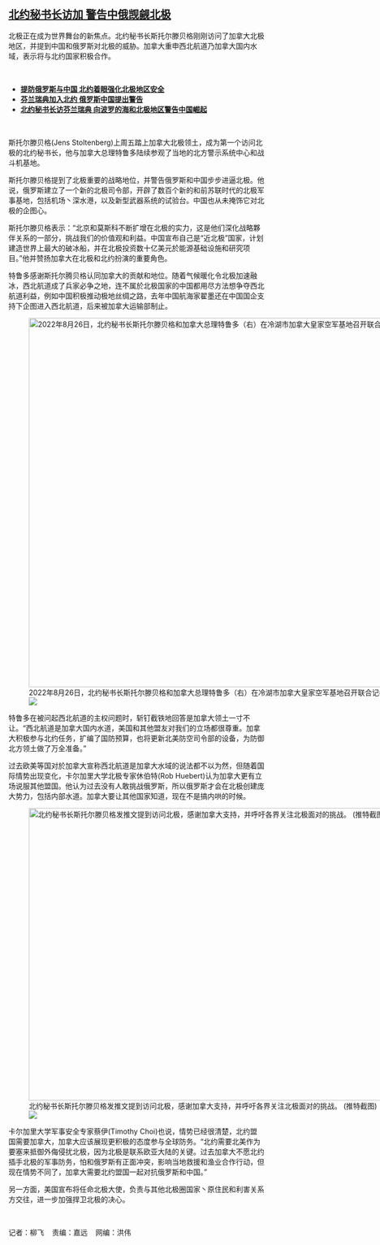 <!--1661800260000-->
[北约秘书长访加   警告中俄觊觎北极](https://www.rfa.org/mandarin/yataibaodao/junshiwaijiao/lf-08292022095217.html)
------

<p><span style="font-weight: 400;">北极正在成为世界舞台的新焦点。北约秘书长斯托尔滕贝格刚刚访问了加拿大北极地区，并提到中国和俄罗斯对北极的威胁。加拿大重申西北航道乃加拿大国内水域，表示将与北约国家积极合作。</span></p><p><br/></p><ul><li><span style="font-weight: 400;"><a href="https://www.rfa.org/mandarin/Xinwen/6-08272022163715.html"><strong>提防俄罗斯与中国 北约着眼强化北极地区安全 </strong></a><br/></span></li><li><strong><a href="https://www.rfa.org/mandarin/yataibaodao/junshiwaijiao/cl-05172022140912.html">芬兰瑞典加入北约 俄罗斯中国提出警告</a></strong></li><li><strong><a href="https://www.rfa.org/mandarin/yataibaodao/junshiwaijiao/cl-10262021135512.html">北约秘书长访芬兰瑞典 向波罗的海和北极地区警告中国崛起</a></strong></li></ul><p><br/></p><p><span style="font-weight: 400;">斯托尔滕贝格(Jens Stoltenberg)上周五踏上加拿大北极领土，成为第一个访问北极的北约秘书长，他与加拿大总理特鲁多陆续参观了当地的北方警示系统中心和战斗机基地。</span></p><p><span style="font-weight: 400;">斯托尔滕贝格提到了北极重要的战略地位，并警告俄罗斯和中国步步进逼北极。他说，俄罗斯建立了一个新的北极司令部，开辟了数百个新的和前苏联时代的北极军事基地，包括机场丶深水港，以及新型武器系统的试验台。中国也从未掩饰它对北极的企图心。</span></p><p><span style="font-weight: 400;">斯托尔滕贝格表示：“北京和莫斯科不断扩增在北极的实力，这是他们深化战略夥伴关系的一部分，挑战我们的价值观和利益。中国宣布自己是“近北极”国家，计划建造世界上最大的破冰船，并在北极投资数十亿美元於能源基础设施和研究项目。”他并赞扬加拿大在北极和北约扮演的重要角色。</span></p><p><span style="font-weight: 400;">特鲁多感谢斯托尔腾贝格认同加拿大的贡献和地位。随着气候暖化令北极加速融冰，西北航道成了兵家必争之地，连不属於北极国家的中国都用尽方法想争夺西北航道利益，例如中国积极推动极地丝绸之路，去年中国航海家翟墨还在中国国企支持下企图进入西北航道，后来被加拿大运输部制止。</span></p><p><figure class="image-richtext image-inline captioned" style="width:1280px;"><img alt="2022年8月26日，北约秘书长斯托尔滕贝格和加拿大总理特鲁多（右）在冷湖市加拿大皇家空军基地召开联合记者会。（法新社）" height="727" src="https://www.rfa.org/mandarin/yataibaodao/junshiwaijiao/lf-08292022095217.html/000_32h66hm.jpg/@@images/98bf75b1-6e9e-4a13-9b85-c3df003dfe78.jpeg" title="000_32H66HM.jpg" width="1280"/><figcaption class="image-caption">2022年8月26日，北约秘书长斯托尔滕贝格和加拿大总理特鲁多（右）在冷湖市加拿大皇家空军基地召开联合记者会。（法新社）</figcaption><small></small><div id="zoomattribute"><a data-caption="2022年8月26日，北约秘书长斯托尔滕贝格和加拿大总理特鲁多（右）在冷湖市加拿大皇家空军基地召开联合记者会。（法新社）" data-fancybox="" href="https://www.rfa.org/mandarin/yataibaodao/junshiwaijiao/lf-08292022095217.html/000_32h66hm.jpg" id="single_image" title="2022年8月26日，北约秘书长斯托尔滕贝格和加拿大总理特鲁多（右）在冷湖市加拿大皇家空军基地召开联合记者会。（法新社）"><img src="/++plone++rfa-resources/img/icon-zoom.png"/></a></div></figure></p><p><span style="font-weight: 400;">特鲁多在被问起西北航道的主权问题时，斩钉截铁地回答是加拿大领土一寸不让。“西北航道是加拿大国内水道，美国和其他盟友对我们的立场都很尊重。加拿大积极参与北约任务，扩编了国防预算，也将更新北美防空司令部的设备，为防御北方领土做了万全准备。”</span></p><p><span style="font-weight: 400;">过去欧美等国对於加拿大宣称西北航道是加拿大水域的说法都不以为然，但随着国际情势出现变化，卡尔加里大学北极专家休伯特(Rob Huebert)认为加拿大更有立场说服其他盟国。他认为过去没有人敢挑战俄罗斯，所以俄罗斯才会在北极创建庞大势力，包括内部水道。加拿大要让其他国家知道，现在不是搞内哄的时候。</span></p><p><figure class="image-richtext image-inline captioned" style="width:864px;"><img alt="北约秘书长斯托尔滕贝格发推文提到访问北极，感谢加拿大支持，并呼吁各界关注北极面对的挑战。   (推特截图)" height="576" src="https://www.rfa.org/mandarin/yataibaodao/junshiwaijiao/lf-08292022095217.html/nato.jpg/@@images/9e25b7a5-bc43-479e-89e8-a017e17c156d.jpeg" title="NATO.jpg" width="864"/><figcaption class="image-caption">北约秘书长斯托尔滕贝格发推文提到访问北极，感谢加拿大支持，并呼吁各界关注北极面对的挑战。   (推特截图)</figcaption><small></small><div id="zoomattribute"><a data-caption="北约秘书长斯托尔滕贝格发推文提到访问北极，感谢加拿大支持，并呼吁各界关注北极面对的挑战。   (推特截图)" data-fancybox="" href="https://www.rfa.org/mandarin/yataibaodao/junshiwaijiao/lf-08292022095217.html/nato.jpg" id="single_image" title="北约秘书长斯托尔滕贝格发推文提到访问北极，感谢加拿大支持，并呼吁各界关注北极面对的挑战。   (推特截图)"><img src="/++plone++rfa-resources/img/icon-zoom.png"/></a></div></figure></p><p><span style="font-weight: 400;">卡尔加里大学军事安全专家蔡伊(Timothy Choi)也说，情势已经很清楚，北约盟国需要加拿大，加拿大应该展现更积极的态度参与全球防务。“北约需要北美作为要塞来抵御外侮侵扰北极，因为北极是联系欧亚大陆的关键。过去加拿大不愿北约插手北极的军事防务，怕和俄罗斯有正面冲突，影响当地救援和渔业合作行动，但现在情势不同了，加拿大需要北约盟国一起对抗俄罗斯和中国。”</span></p><p><span style="font-weight: 400;">另一方面，美国宣布将任命北极大使，负责与其他北极圈国家丶原住民和利害关系方交往，进一步加强捍卫北极的决心。</span></p><p><br/></p><p><span style="font-weight: 400;">记者：柳飞    责编：嘉远    网编：洪伟<br/></span></p>
